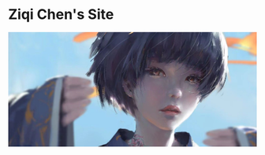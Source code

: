 # Ziqi Chen's Site

![image](https://github.com/ChenziqiAdam/images/blob/1e430b687e45da3e8dd253f4d69ac074535cf5c6/wlop-Xiaolv-portrait.jpg)